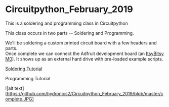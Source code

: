 # Circuitpython_February_2019
This is a soldering and programming class in Circuitpython

This class occurs in two parts -- Soldering and Programming.

We'll be soldering a custom printed circuit board with a few headers and parts.  
Once complete we can connect the Adfruit development board (an [ItsyBitsy M0](https://www.adafruit.com/product/3727)).
It shows up as an external hard drive with pre-loaded example scripts.

[Soldering Tutorial](https://github.com/hydronics2/Circuitpython_February_2019/blob/master/soldering/soldering%20tutorial)

Programming Tutorial

![alt text][https://github.com/hydronics2/Circuitpython_February_2019/blob/master/complete.JPG]
